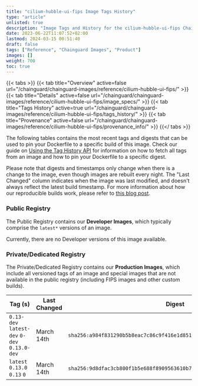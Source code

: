 ```yaml
---
title: "cilium-hubble-ui-fips Image Tags History"
type: "article"
unlisted: true
description: "Image Tags and History for the cilium-hubble-ui-fips Chainguard Image"
date: 2023-06-22T11:07:52+02:00
lastmod: 2024-03-15 00:51:40
draft: false
tags: ["Reference", "Chainguard Images", "Product"]
images: []
weight: 700
toc: true
---
```


{{< tabs >}}
{{< tab title="Overview" active=false url="/chainguard/chainguard-images/reference/cilium-hubble-ui-fips/" >}}
{{< tab title="Details" active=false url="/chainguard/chainguard-images/reference/cilium-hubble-ui-fips/image_specs/" >}}
{{< tab title="Tags History" active=true url="/chainguard/chainguard-images/reference/cilium-hubble-ui-fips/tags_history/" >}}
{{< tab title="Provenance" active=false url="/chainguard/chainguard-images/reference/cilium-hubble-ui-fips/provenance_info/" >}}
{{</ tabs >}}

The following tables contains the most recent tags and digests that can be used to pin your Dockerfile to a specific build of this image. Check our guide on [Using the Tag History API](/chainguard/chainguard-images/using-the-tag-history-api/) for information on how to fetch all tags from an image and how to pin your Dockerfile to a specific digest.

Please note that digests and timestamps only change when there is a change to the image, even though images are rebuilt every night. The "Last Changed" column indicates when the image was last modified, and doesn't always reflect the latest build timestamp. For more information about how our reproducible builds work, please refer to [this blog post](https://www.chainguard.dev/unchained/reproducing-chainguards-reproducible-image-builds).

### Public Registry
The Public Registry contains our **Developer Images**, which typically comprise the `latest*` versions of an image.

Currently, there are no Developer versions of this image available.

### Private/Dedicated Registry
The Private/Dedicated Registry contains our **Production Images**, which include all versioned tags of an image and special images that are not available in the public registry (including FIPS images and other custom builds).

| Tag (s)                                       | Last Changed | Digest                                                                    |
|-----------------------------------------------|--------------|---------------------------------------------------------------------------|
|  `0.13-dev` `latest-dev` `0-dev` `0.13.0-dev` | March 14th   | `sha256:a984f831290b5b8eac7c86c9f416e1d851811d818516f49ee7ff5815a30a12bd` |
|  `latest` `0.13.0` `0.13` `0`                 | March 14th   | `sha256:9d8dfac3cb800f1b5e688f8909563610b75c0e3774690e9079d7afc11abc0914` |

